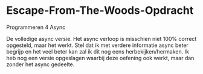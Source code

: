 # Escape-From-The-Woods-Opdracht
Programmeren 4 Async

De volledige async versie.
Het async verloop is misschien niet 100% correct opgesteld, maar het werkt.
Stel dat ik met verdere informatie async beter begrijp en het veel beter kan zal ik dit nog eens herbekijken/hermaken.
Ik heb nog een versie opgeslagen waarbij deze oefening ook werkt, maar dan zonder het async gedeelte.

